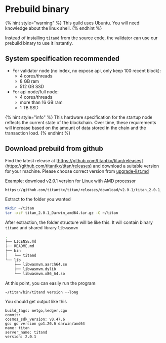 # Prebuild binary

{% hint style="warning" %}
This guild uses Ubuntu. You will need knowledge about the linux shell.
{% endhint %}

Instead of installing `titand` from the source code, the validator can use our prebuild binary to use it instantly.

## System specification recommended

* For validator node (no index, no expose api, only keep 100 recent block):
  * 4 cores/threads
  * 8 GB ram
  * 512 GB SSD
* For api node/full node:
  * 4 cores/threads
  * more than 16 GB ram
  * 1 TB SSD

{% hint style="info" %}
This hardware specification for the startup node reflects the current state of the blockchain. Over time, these requirements will increase based on the amount of data stored in the chain and the transaction load.
{% endhint %}

## Download prebuild from github

Find the latest release at [https://github.com/titantkx/titan/releases](https://github.com/titantkx/titan/releases) and download a suitable version for your machine. Please choose correct version from [upgrade-list.md](../../upgrade/upgrade-list.md "mention")

Example: download v2.0.1 version for Linux with AMD processor

```sh
https://github.com/titantkx/titan/releases/download/v2.0.1/titan_2.0.1_Linux_amd64.tar.gz
```

Extract to the folder you wanted

```sh
mkdir ~/titan
tar -xzf titan_2.0.1_Darwin_amd64.tar.gz -C ~/titan
```

After extraction, the folder structure will be like this. It will contain binary `titand` and shared library `libwasmvm`

```sh
.
├── LICENSE.md
├── README.md
├── bin
│   └── titand
└── lib
    ├── libwasmvm.aarch64.so
    ├── libwasmvm.dylib
    └── libwasmvm.x86_64.so
```

At this point, you can easily run the program

```
~/titan/bin/titand version --long
```

You should get output like this

```
build_tags: netgo,ledger,cgo
commit: 
cosmos_sdk_version: v0.47.6
go: go version go1.20.6 darwin/amd64
name: titan
server_name: titand
version: 2.0.1
```
